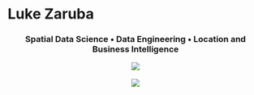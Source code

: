 # Luke Zaruba

<h3 align="center"> Spatial Data Science • Data Engineering • Location and Business Intelligence </h3>

<p align="center">
  <img src="https://img.shields.io/badge/My-LinkedIn-blue" href="https://www.linkedin.com/in/lukezaruba" />
  <br><br>
  <img src="https://github-readme-stats.vercel.app/api/wakatime?username=@lukezaruba" />
</p>
